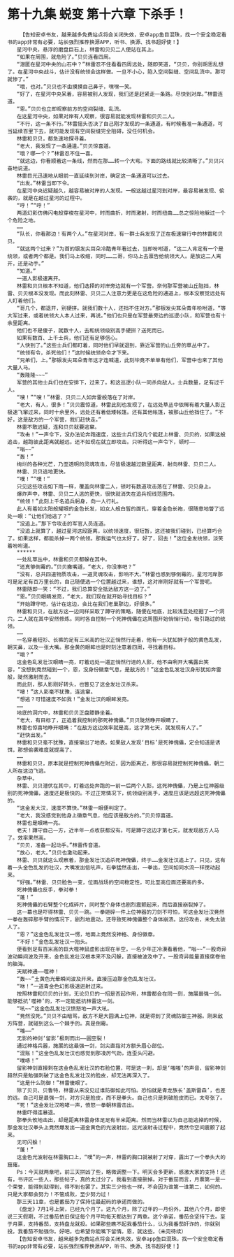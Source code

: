 # 第十九集 蜕变 第十六章 下杀手！
        【告知安卓书友，越来越多免费站点将会关闭失效，安卓app鱼目混珠，找一个安全稳定看书的app非常有必要，站长强烈推荐换源APP，听书、换源、找书超好使！】
       星河中央，悬浮的磨盘巨石上，林雷和贝贝二人便站在其上。
       “如果在周围，就危险了。”贝贝连看四周。
       “潜匿在星河中央的山石中？”林雷忍不住看看四周远处，随即笑道，“贝贝，你别胡思乱想了。在星河中央战斗，估计没有统领会这样做。一旦不小心，陷入空间裂缝、空间乱流中。那可就惨了。”
       “哦，也对。”贝贝也不由摸摸自己鼻子，嘿嘿一笑。
       “好了，在星河中央呆着，容易被别人发现，我们还是赶紧走一条路。尽快到对岸。”林雷连道。
       “恩。”贝贝也立即观察前方的空间裂缝、乱流。
       在这星河中央，如果对岸有人观察，很容易就能发现林雷和贝贝二人。
       “不行，这一条不行。”林雷摇头否决了自己刚才发现的一条通道，有时候看准一条通道，可当延续百里下去，就可能发现有空间裂缝完全阻碍，没任何机会。
       林雷和贝贝，都急速地探寻着。
       “老大，我发现了一条通道。”贝贝惊喜道。
       “哦？哪一个？”林雷忍不住一喜。
       “就这边，你看顺着这一条线，然而在那……转一个大弯。下面的路线就比较清晰了。”贝贝兴奋地说道。
       林雷目光迅速地从眼前一直延续到对岸，确定这一条通道可以过去。
       “出发。”林雷当即下令。
       在星河中央迟疑越久，越容易被对岸的人发现。一般这越过星河到对岸，最容易被发现、偷袭的，就是在越过星河的过程中。
       “呼！”“呼！”
       两道幻影仿佛闪电般穿梭在星河中，时而曲折，时而激射，时而扭曲……总之惊险地躲过一个个危险之地。
       ……
       “队长，你看那边！有两个人。”在星河对岸，有一群士兵发现了正在极速窜行中的林雷和贝贝。
       “就这两个过来？”为首的银发尖耳朵冷酷青年看过去，当即吩咐道，“这二人肯定有一个是统领，或者两个都是。我们马上收缩，同时……二哥，你马上去禀告给统领大人。是放这二人离开，还是动手。”
       “知道。”
       一道人影极速离开。
       林雷和贝贝根本不知道，他们选择的对岸旁边就有一个军营。奈何那军营被山丘阻挡，林雷、贝贝根本没发现。而此刻林雷、贝贝二人注意力更是在这危险的通道上，根本没察觉远处有人盯着他们。
       “哥几个，都退开，别硬拼。就我们数十人，还挡不住对方。”那银发尖耳朵青年吩咐道，“等大军过来，或者统领大人本人过来，再说。”他们也只是在军营最旁边的巡逻小队，和军营也有十余里距离。
       他们也不是傻子，就数十人，去和统领级别高手硬拼？送死而已。
       如果有数百、上千士兵，他们还有足够信心。
       “人快到了。”这些士兵们都盯着，同时他们早就退到，靠近军营的山丘旁的草丛中了。
       “统领有令，杀死他们！”这时候统领命令才下来。
       “兄弟们，上。”那银发尖耳朵青年这才连喊道，此刻毕竟不单单有他们，军营中也来了其他大量人马。
       “轰隆隆~~~”
       军营的其他士兵们也在安排下，过来了。和这巡逻小队一同杀向敌人。士兵数量，足有过千人。
       “嗖！”“嗖！”林雷、贝贝二人如奔雷般落在了对岸。
       “老大，有人，很多！”贝贝震惊道，林雷此刻也发现了，在远处草丛中依稀有着大量人影正极速飞窜过来，同时十余里外，远处还有着低矮帐篷。还有其他帐篷，被那山丘给挡住了。“不好，这是敌方的一个军营，我们赶快走。”
       林雷不敢迟疑，连和贝贝就要逃窜。
       “攻击！”一声令下，没办法论奔跑速度，这些士兵们没几个能赶上林雷、贝贝的，如果这般追击，越跑彼此距离就越远。还不如现在就立即攻击。只听得这一声令下，顿时——
       “嗡~~”
       “轰！”
       绚烂的各种光芒，乃至透明的灵魂攻击，尽皆极速越过数里距离，射向林雷、贝贝二人。
       林雷、贝贝逃地更快。
       “噗！”“噗！”
       只见这些攻击如下雨一样，覆盖向林雷二人，顿时有数道攻击落在了林雷、贝贝身上。
       爆炸声中，林雷、贝贝二人逃的更快，很快就消失在追兵视线范围内。
       “统领！”此刻上千名追兵躬身，向一人行礼。
       此人有着如太阳般耀眼的金色长发，如女人般白皙的面孔，穿着金色长袍，很随意地瞥了远处一眼：“让他们给逃了？”
       “没追上。”那下令攻击的军官人员连道。
       “没追上就算了，越过星河这段距离，以统领速度，很短暂，这还被我们碰到，已经算巧合了。如果这样，都能杀掉一两个统领。那我运气也太好了。好了，回去！”这位金发统领，淡笑着吩咐道。
       ******
       一处乱草丛中，林雷和贝贝都躲在其中。
       “还真够倒霉的。”贝贝撇嘴道，“老大，你没事吧？”
       “没有，总共四道物质攻击，一道灵魂攻击，影响不大。”林雷也感到够倒霉的，星河河岸那可是足足有百万里长的，自己随便选一个位置越过来，谁想，这对岸刚好就有一个军营呢。
       林雷随即一笑：“不过，我们总算安全抵达敌方这一边了。”
       “恩。”贝贝眼睛发亮，“老大，我们现在就开始寻找目标？”
       “开始蹲守吧，估计在这边，会比在我们老巢那边，好很多。”
       林雷和贝贝，在敌方这一边同样采取了蹲守的策略，随便在地底，比较浅显处挖掘了一个洞穴。二人就在其中安然修炼。同时各自控制一个死神傀儡在这周围开始悄悄行动，吸引路过的统领。
       ……
       一名穿着短衫、长裤的足有三米高的壮汉正悄然行走着，他有一头犹如狮子般的黄色乱发，朝天鼻，以及一张大嘴。那金黄的眼眸也是时刻注意着四周，寻找着目标。
       “哦？”
       这金色乱发壮汉眼睛一亮，盯着远处一道正悄然行进的人影，他不由咧开大嘴露出笑容，“没想到竟然碰到一个，恩，没身份徽章气息，是敌方的！”这金色乱发壮汉身形犹如奔雷般，陡然激射而去。
       而此刻，那人影刚好转头，也瞥见了这金发壮汉杀来。
       “嗖！”这人影毫不犹豫，连逃窜。
       “想逃？可惜速度不如我！”金发壮汉的眼眸发亮。
       ……
       地底的洞穴中，林雷和贝贝正盘膝静坐着。
       “老大，有目标了，正追着我控制的那死神傀儡。”贝贝陡然睁开眼睛了。
       林雷也惊喜地睁开眼睛：“在敌方这边效率就是高，这才第七天，就发现有人了。”
       “赶快出发。”
       林雷和贝贝毫不犹豫，直接窜出了地表。如果敌人发现‘目标’是死神傀儡，定会知道是诱饵，那想偷袭难度就提高了。
       ……
       林雷和贝贝，原本就是控制死神傀儡在附近，因为距离近，那很容易就控制死神傀儡，朝二人所在这边飞逃。
       杂草中。
       林雷、贝贝潜伏在其中，盯着远处奔跑的一前一后两个人影。这死神傀儡，乃是上位神器级别的死神傀儡，速度还是极快的。不过正常情况下，统领级别高手，速度应该是远超这死神傀儡的。
       “这金发大汉，速度不算快。”林雷一眼便判定了。
       “老大，我没感觉到他身上徽章气息，他应该是敌方的。”贝贝惊喜道。
       林雷也是眼睛一亮。
       老天！蹲守自己一方，近半年一点收获都没有。可是蹲守这边才第七天，就发现敌方人马了。效率果然高。
       “贝贝，准备一起动手。”林雷传音道。
       “放心，老大。”贝贝也激动起来。
       林雷、贝贝就这么观察着，那金发壮汉追杀死神傀儡，终于……金发壮汉追上了。只见，这有着一头金色乱发的壮汉，大嘴发出低吼声，右拳猛然击出，一拳出，空间如同水流一样搅动起来。
       “好强。”林雷、贝贝脸色一变，位面战场的空间稳定性，可比至高位面还要高的多。
       死神傀儡也反手，拳对拳！
       “蓬！”
       死神傀儡的右臂整个化成碎片，同时整个身体也剧烈震颤起来，而后直接崩裂掉了。
       这一幕也是吓得林雷、贝贝一跳。一拳砸碎一件上位神器的刀剑不可怕，可这金发壮汉竟然一拳在轰碎那手臂的情况下，剧烈地震动，还导致死神傀儡整个身体崩溃。这份攻击，未免太骇人了。
       “恩？”这金色乱发壮汉一愣，地面上竟然没神格、身份徽章。
       “不好！”金色乱发壮汉一抬头。
       便看到足有百米高的巨大噬神鼠虚影出现在半空，一名少年正冷漠看着他，“嗡~~”一股奇异波动瞬间波及开来，金色乱发壮汉根本来不及闪躲，直接被波及中了。一股奇异能量直接席卷他的脑海。
       天赋神通——噬神！
       “轰~~”土黄色光晕瞬间波及开来，直接压迫那金色乱发壮汉。
       “咻！”一道青金色幻影极速迸射过来。
       按照林雷和贝贝的计划，无论贝贝的一招是否起作用，林雷都会在同一刻，施展最强一剑。能够抵抗‘噬神’的，不一定能抵抗林雷这一剑。
       “吼~~”这金色乱发壮汉愤怒地一声大吼。
       “竟然没死。”贝贝不由暗骂，敌方不是大圆满上位神，就是得到了灵魂防御主神器。刚来敌方阵营，就碰到这么一个棘手的。真是倒霉。
       “嗤——”
       无影的神剑‘留影’极刺而出——圆空裂！
       通过神格兵器，施展的这最强一剑，剑尖直指对方额头眉心部位。
       “混账！”这金色乱发壮汉也感觉到那凌厉气劲，连歪头闪避。
       “噗哧！”
       留影神剑直接刺在这金色乱发壮汉的右脸位置，可是这一刺，却是‘嗤嗤’的声音，留影神剑赫然只是勉强刺破了这金色乱发壮汉的脸皮，却无法再深入了。
       “这是什么防御！”林雷傻眼了。
       除了贝贝、贝鲁特，林雷从来没见过谁防御如此可怕。恐怕就是青龙族长‘盖斯雷森’，也差的远。自己可是最强一剑，对方只是脸皮，而不是拳头。自己也只是刺破脸皮而已。太夸张了。
       “死！”这金发壮汉咆哮一声，愤怒一拳朝林雷击出。
       林雷吓得连暴退。
       那拳头攸地击出，却是距离林雷身体足足有半米距离。然而当林雷以为自己能逃掉的时候，那金发壮汉拳头上竟然爆发出一道金黄色的光波射出，这光波射击过程中，竟然令空间震颤了起来。
       无可闪躲！
       “蓬！”
       这金色光波射在林雷胸口上，“噗”的一声，林雷的胸口就被射了对穿，露出了一个拳头大的窟窿。
       Ps：今天就两章吧，前三天拼凶了些，略微调整一下。明天会多更新，感激大家的支持！还有，书评区一些人，那些帖子，真的太过分了。我看到直接删掉。对于番茄而言，月票第一是一个荣誉，能得到就得到，得不到也罢了。其实三少他也一样，不会因为谁第一谁第二，如何的。只是大家都会努力！不管成败，至少努力过！
       那三天11章，也是番茄为了保持住最起码的承诺而做的。
       《盘龙》7月1号上架，已经九个月了。这九个月，除了过年的一月份外，其他八个月，即使说三天假期，不过番茄依旧保证每个月平均每天都达到了两章。这个承诺，番茄会坚持下去。至于月票，支持番茄，支持盘龙就投。如果那些瞧不起我番茄什么，认为我番茄奸诈的，你就别投。我番茄不勉强你。好吧。也希望你能嘴下留情。恩，就这些。（未完待续）
       【告知安卓书友，越来越多免费站点将会关闭失效，安卓app鱼目混珠，找一个安全稳定看书的app非常有必要，站长强烈推荐换源APP，听书、换源、找书超好使！】